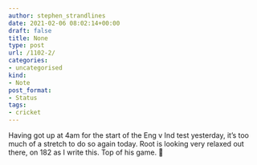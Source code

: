 ```yaml
---
author: stephen_strandlines
date: 2021-02-06 08:02:14+00:00
draft: false
title: None
type: post
url: /1102-2/
categories:
- uncategorised
kind:
- Note
post_format:
- Status
tags:
- cricket
---
```


Having got up at 4am for the start of the Eng v Ind test yesterday, it’s too much of a stretch to do so again today. Root is looking very relaxed out there, on 182 as I write this. Top of his game. 🏏
